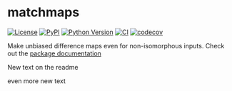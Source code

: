 # matchmaps

[![License](https://img.shields.io/pypi/l/matchmaps.svg?color=green)](https://github.com/rs-station/matchmaps/raw/main/LICENSE)
[![PyPI](https://img.shields.io/pypi/v/matchmaps.svg?color=green)](https://pypi.org/project/matchmaps)
[![Python Version](https://img.shields.io/pypi/pyversions/matchmaps.svg?color=green)](https://python.org)
[![CI](https://github.com/rs-station/matchmaps/actions/workflows/ci.yml/badge.svg)](https://github.com/rs-station/matchmaps/actions/workflows/ci.yml)
[![codecov](https://codecov.io/gh/rs-station/matchmaps/branch/main/graph/badge.svg)](https://codecov.io/gh/rs-station/matchmaps)

Make unbiased difference maps even for non-isomorphous inputs. Check out the [package documentation](https://rs-station.github.io/matchmaps/)

New text on the readme

even more new text
